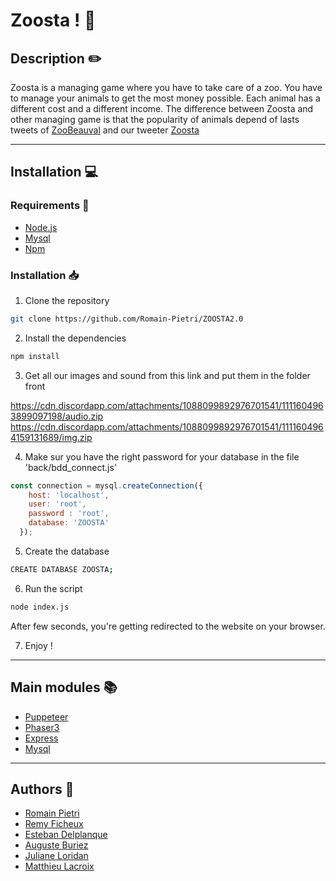 # Zoosta ! :koala:
## Description :pencil2:

Zoosta is a managing game where you have to take care of a zoo. You have to manage your animals to get the most money possible. Each animal has a different cost and a different income. The difference between Zoosta and other managing game is that the popularity of animals depend of lasts tweets of [ZooBeauval](https://twitter.com/zoobeauval) and our tweeter [Zoosta](https://twitter.com/Zoosta1)


---
## Installation :computer:

### Requirements :wrench:

- [Node.js](https://nodejs.org/en/)
- [Mysql](https://www.mysql.com/fr/)
- [Npm](https://www.npmjs.com/)

### Installation :inbox_tray:

1. Clone the repository 
```bash
git clone https://github.com/Romain-Pietri/ZOOSTA2.0
```
2. Install the dependencies
```bash
npm install
```
3. Get all our images and sound from this link and put them in the folder front

https://cdn.discordapp.com/attachments/1088099892976701541/1111604963899097198/audio.zip
https://cdn.discordapp.com/attachments/1088099892976701541/1111604964159131689/img.zip

4. Make sur you have the right password for your database in the file 'back/bdd_connect.js'
```javascript
const connection = mysql.createConnection({
    host: 'localhost',
    user: 'root',
    password : 'root',
    database: 'ZOOSTA'
  });
```
5. Create the database
```bash
CREATE DATABASE ZOOSTA;
```
6. Run the script
```bash
node index.js
```
After few seconds, you're getting redirected to the website on your browser.

7. Enjoy !

---

## Main modules :books:

- [Puppeteer](https://pptr.dev/)
- [Phaser3](https://phaser.io/phaser3)
- [Express](https://expressjs.com/fr/)
- [Mysql](https://www.mysql.com/fr/)


---

## Authors :busts_in_silhouette:

- [Romain Pietri](https://github.com/Romain-Pietri)
- [Remy Ficheux](https://github.com/Remfich)
- [Esteban Delplanque](https://github.com/estebandsplq)
- [Auguste Buriez](https://github.com/AugusteBuriez)
- [Juliane Loridan](https://github.com/Juliane4101)
- [Matthieu Lacroix](https://github.com/Xarveyn)




